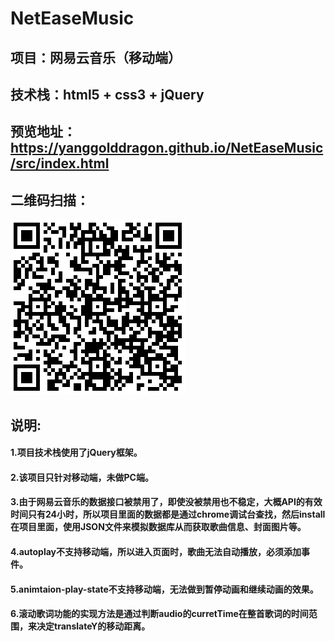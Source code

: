 # NetEaseMusic
## 项目：网易云音乐（移动端）
## 技术栈：html5 + css3 + jQuery
## 预览地址：https://yanggolddragon.github.io/NetEaseMusic/src/index.html
## 二维码扫描：
![](./src/images/二维码.png)
## 说明:
#### 1.项目技术栈使用了jQuery框架。
#### 2.该项目只针对移动端，未做PC端。
#### 3.由于网易云音乐的数据接口被禁用了，即使没被禁用也不稳定，大概API的有效时间只有24小时，所以项目里面的数据都是通过chrome调试台查找，然后install在项目里面，使用JSON文件来模拟数据库从而获取歌曲信息、封面图片等。
#### 4.autoplay不支持移动端，所以进入页面时，歌曲无法自动播放，必须添加事件。
#### 5.animtaion-play-state不支持移动端，无法做到暂停动画和继续动画的效果。
#### 6.滚动歌词功能的实现方法是通过判断audio的curretTime在整首歌词的时间范围，来决定translateY的移动距离。
